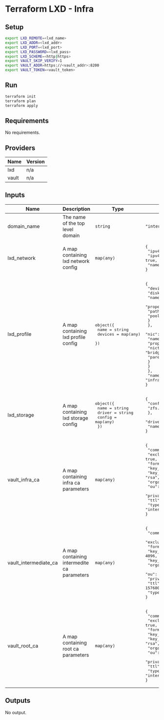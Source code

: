 # Terraform LXD - Infra

## Setup
```bash
export LXD_REMOTE=<lxd_name>
export LXD_ADDR=<lxd_addr>
export LXD_PORT=<lxd_port>
export LXD_PASSWORD=<lxd_pass>
export LXD_SCHEME=<http|https>
export VAULT_SKIP_VERIFY=1
export VAULT_ADDR=https://<vault_addr>:8200
export VAULT_TOKEN=<vault_token>
```

## Run
```bash
terraform init
terraform plan
terraform apply
```

## Requirements

No requirements.

## Providers

| Name | Version |
|------|---------|
| lxd | n/a |
| vault | n/a |

## Inputs

| Name | Description | Type | Default | Required |
|------|-------------|------|---------|:--------:|
| domain\_name | The name of the top level domain | `string` | `"internal"` | no |
| lxd\_network | A map containing lxd network config | `map(any)` | <pre>{<br>  "ipv4_address": "10.150.19.1/24",<br>  "ipv4_nat": true,<br>  "name": "infra"<br>}</pre> | no |
| lxd\_profile | A map containing lxd profile config | <pre>object({<br>    name    = string<br>    devices = map(any)<br>  })</pre> | <pre>{<br>  "devices": {<br>    "disk": {<br>      "name": "root",<br>      "properties": {<br>        "path": "/",<br>        "pool": "local"<br>      }<br>    },<br>    "nic": {<br>      "name": "eno1",<br>      "properties": {<br>        "nictype": "bridged",<br>        "parent": "infra"<br>      }<br>    }<br>  },<br>  "name": "infra"<br>}</pre> | no |
| lxd\_storage | A map containing lxd storage config | <pre>object({<br>    name   = string<br>    driver = string<br>    config = map(any)<br>  })</pre> | <pre>{<br>  "config": {<br>    "zfs.pool_name": "zfs0"<br>  },<br>  "driver": "zfs",<br>  "name": "infra"<br>}</pre> | no |
| vault\_infra\_ca | A map containing infra ca parameters | `map(any)` | <pre>{<br>  "common_name": "Infra CA",<br>  "exclude_cn_from_sans": true,<br>  "format": "pem",<br>  "key_bits": 4096,<br>  "key_type": "rsa",<br>  "organization": "Internal Org",<br>  "ou": "Operations",<br>  "private_key_format": "der",<br>  "ttl": 63072000,<br>  "type": "internal"<br>}</pre> | no |
| vault\_intermediate\_ca | A map containing intermedite ca parameters | `map(any)` | <pre>{<br>  "common_name": "Intermediate CA",<br>  "exclude_cn_from_sans": true,<br>  "format": "pem",<br>  "key_bits": 4096,<br>  "key_type": "rsa",<br>  "organization": "Internal Org",<br>  "ou": "Operations",<br>  "private_key_format": "der",<br>  "ttl": 157680000,<br>  "type": "internal"<br>}</pre> | no |
| vault\_root\_ca | A map containing root ca parameters | `map(any)` | <pre>{<br>  "common_name": "Root CA",<br>  "exclude_cn_from_sans": true,<br>  "format": "pem",<br>  "key_bits": 4096,<br>  "key_type": "rsa",<br>  "organization": "Internal Org",<br>  "ou": "Operations",<br>  "private_key_format": "der",<br>  "ttl": 315360000,<br>  "type": "internal"<br>}</pre> | no |

## Outputs

No output.

